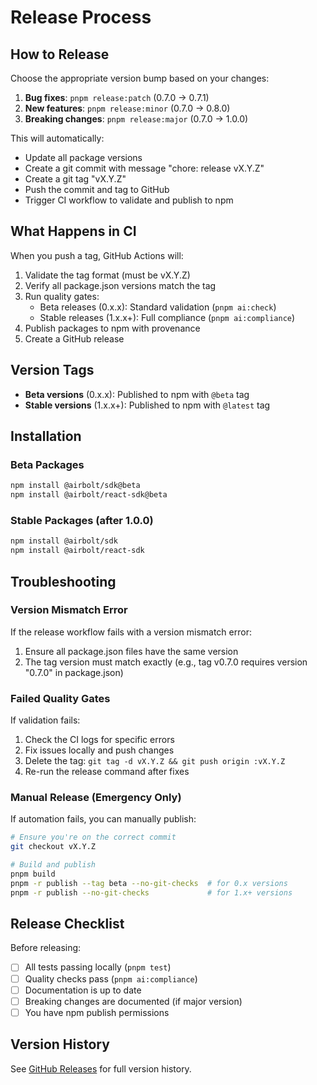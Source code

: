 # Release Process

## How to Release

Choose the appropriate version bump based on your changes:

1. **Bug fixes**: `pnpm release:patch` (0.7.0 → 0.7.1)
2. **New features**: `pnpm release:minor` (0.7.0 → 0.8.0)
3. **Breaking changes**: `pnpm release:major` (0.7.0 → 1.0.0)

This will automatically:

- Update all package versions
- Create a git commit with message "chore: release vX.Y.Z"
- Create a git tag "vX.Y.Z"
- Push the commit and tag to GitHub
- Trigger CI workflow to validate and publish to npm

## What Happens in CI

When you push a tag, GitHub Actions will:

1. Validate the tag format (must be vX.Y.Z)
2. Verify all package.json versions match the tag
3. Run quality gates:
   - Beta releases (0.x.x): Standard validation (`pnpm ai:check`)
   - Stable releases (1.x.x+): Full compliance (`pnpm ai:compliance`)
4. Publish packages to npm with provenance
5. Create a GitHub release

## Version Tags

- **Beta versions** (0.x.x): Published to npm with `@beta` tag
- **Stable versions** (1.x.x+): Published to npm with `@latest` tag

## Installation

### Beta Packages

```bash
npm install @airbolt/sdk@beta
npm install @airbolt/react-sdk@beta
```

### Stable Packages (after 1.0.0)

```bash
npm install @airbolt/sdk
npm install @airbolt/react-sdk
```

## Troubleshooting

### Version Mismatch Error

If the release workflow fails with a version mismatch error:

1. Ensure all package.json files have the same version
2. The tag version must match exactly (e.g., tag v0.7.0 requires version "0.7.0" in package.json)

### Failed Quality Gates

If validation fails:

1. Check the CI logs for specific errors
2. Fix issues locally and push changes
3. Delete the tag: `git tag -d vX.Y.Z && git push origin :vX.Y.Z`
4. Re-run the release command after fixes

### Manual Release (Emergency Only)

If automation fails, you can manually publish:

```bash
# Ensure you're on the correct commit
git checkout vX.Y.Z

# Build and publish
pnpm build
pnpm -r publish --tag beta --no-git-checks  # for 0.x versions
pnpm -r publish --no-git-checks             # for 1.x+ versions
```

## Release Checklist

Before releasing:

- [ ] All tests passing locally (`pnpm test`)
- [ ] Quality checks pass (`pnpm ai:compliance`)
- [ ] Documentation is up to date
- [ ] Breaking changes are documented (if major version)
- [ ] You have npm publish permissions

## Version History

See [GitHub Releases](https://github.com/Airbolt-AI/airbolt/releases) for full version history.
